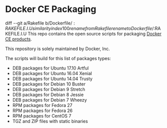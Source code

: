 # Docker CE Packaging
diff --git a/Rakefile b/Dockerfile/$:RAKEFILE.I.U
similarity index 100%
rename from Rakefile
rename to Dockerfile/$:RAKEFILE.I.U
This repo contains the open source scripts for packaging
[Docker CE products](https://store.docker.com/search?offering=community&q=&type=edition).

This repository is solely maintained by Docker, Inc.

The scripts will build for this list of packages types:

* DEB packages for Ubuntu 17.10 Artful
* DEB packages for Ubuntu 16.04 Xenial
* DEB packages for Ubuntu 14.04 Trusty
* DEB packages for Debian 10 Buster
* DEB packages for Debian 9 Stretch
* DEB packages for Debian 8 Jessie
* DEB packages for Debian 7 Wheezy
* RPM packages for Fedora 27
* RPM packages for Fedora 26
* RPM packages for CentOS 7
* TGZ and ZIP files with static binaries
